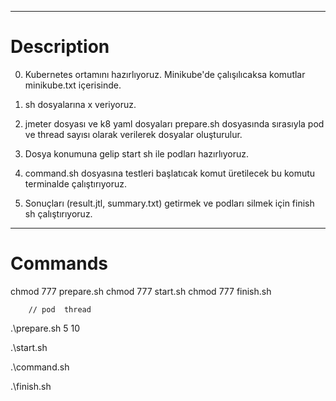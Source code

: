 *******************
# Description

0. Kubernetes ortamını hazırlıyoruz. Minikube'de çalışılıcaksa komutlar minikube.txt içerisinde.

1. sh dosyalarına x veriyoruz.

2. jmeter dosyası ve k8 yaml dosyaları prepare.sh dosyasında sırasıyla pod ve thread sayısı olarak verilerek dosyalar oluşturulur.

3. Dosya konumuna gelip start sh ile podları hazırlıyoruz.

4. command.sh dosyasına testleri başlatıcak komut üretilecek bu komutu terminalde çalıştırıyoruz.

5. Sonuçları (result.jtl, summary.txt) getirmek ve podları silmek için finish sh çalıştırıyoruz.

*******************
# Commands
chmod 777 prepare.sh
chmod 777 start.sh
chmod 777 finish.sh

        // pod  thread
.\prepare.sh 5 10

.\start.sh

.\command.sh

.\finish.sh